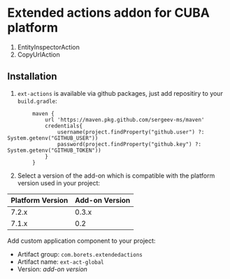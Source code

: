 # Extended actions addon for CUBA platform
1. EntityInspectorAction
2. CopyUrlAction

## Installation

1. `ext-actions` is available via github packages, just add repositiry to your `build.gradle`:
```
        maven {
            url 'https://maven.pkg.github.com/sergeev-ms/maven'
            credentials{
                username(project.findProperty("github.user") ?: System.getenv("GITHUB_USER"))
                password(project.findProperty("github.key") ?: System.getenv("GITHUB_TOKEN"))
            }
        }
```

2. Select a version of the add-on which is compatible with the platform version used in your project:

| Platform Version | Add-on Version |
| ---------------- | -------------- |
| 7.2.x            | 0.3.x          |
| 7.1.x            | 0.2         |


Add custom application component to your project:

* Artifact group: `com.borets.extendedactions`
* Artifact name: `ext-act-global`
* Version: *add-on version*




